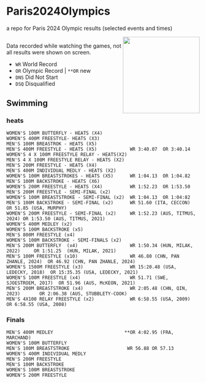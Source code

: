 # Paris2024Olympics
a repo for Paris 2024 Olympic results (selected events and times)

<img height=200 align='right' src='https://github.com/user-attachments/assets/a51c1df8-02aa-4d3c-bb80-e788ebffe4bc'>

##

Data recorded while watching the games, not all results were shown on screen.

- `WR` World Record
- `OR` Olympic Record | `**OR` new 
- `DNS` Did Not Start
- `DSQ` Disqualified


## Swimming 

### heats 
```
WOMEN'S 100M BUTTERFLY - HEATS (X4)
WOMEN'S 400M FREESTYLE- HEATS (X3)
MEN'S 100M BREASTROK - HEATS (X5)
MEN'S 400M FREESTYLE - HEATS (X5)            WR 3:40.07  OR 3:40.14
WOMEN'S 4 X 100M FREESTYLE RELAY - HEATS(X2)
MEN'S 4 X 100M FREESTYLE RELAY - HEATS (X2)
MEN'S 200M FREESTYLE - HEATS (X4)
MEN'S 400M INDIVIDUAL MEDLY - HEATS (X2)
WOMEN'S 100M BREASTSTROKES - HEATS (X5)      WR 1:04.13  OR 1:04.82
MEN'S 100M BACKSTROKE - HEATS (X6)
WOMEN'S 200M FREESTYLE - HEATS (X4)          WR 1:52.23  OR 1:53.50
MEN'S 200M FREESTYLE - SEMI-FINAL (x2)
WOMEN'S 100M BREASTSTROKE - SEMI-FINAL (x2)  WR 1:04.13  OR 1:04:82
MEN'S 100M BACKSTROKE - SEMI-FINAL (x2)      WR 51.60 (ITA, CECCON)   OR 51.85 (USA, MURPHY)
WOMEN'S 200M FREESTYLE - SEMI-FINAL (x2)     WR 1:52.23 (AUS, TITMUS, 2024) OR 1:53.50 (AUS, TITMUS, 2021)
WOMEN'S 400M MEDLEY (x2)
WOMEN'S 100M BACKSTROKE (x5)
MEN'S 800M FREESTYLE (x4)
WOMEN'S 100M BACKSTROKE - SEMI-FINALS (x2)
MEN'S 200M BUTTERFLY  (x4)                   WR 1:50.34 (HUN, MILAK, 2022)     OR 1:51.25  (HUN, MILAK, 2021)
MEN'S 100M FREESTYLE (x10)                   WR 46.80 (CHN, PAN ZHANLE, 2024)  OR 46.92 (CHN, PAN ZHANLE, 2024)
WOMEN'S 1500M FREESTYLE (x3)                 WR 15:20.48 (USA, LEDECKY, 2018)  OR 15:35.35 (USA, LEDECKY, 2021)
WOMEN'S 100M FREESTYLE (x4)                  WR 51.71 (SWE, SJOESTROEM, 2017)  OR 51.96 (AUS, McKEON, 2021)
MEN'S 200M BREASTSTROKE (x4)                 WR 2:05.48 (CHN, QIN, 2023)       OR 2:06.38 (AUS, STUBBLETY-COOK)
MEN'S 4X100 RELAY FREESTYLE (x2)             WR 6:58.55 (USA, 2009)            OR 6:58.55 (USA, 2008)
```
    

### Finals
```
MEN'S 400M MEDLEY                          **OR 4:02.95 (FRA, MARCHAND)
WOMEN'S 100M BUTTERFLY 
MEN'S 100M BREASTSTROKE                     WR 56.88 OR 57.13
WOMEN'S 400M INDIVIDUAL MEDLY
MEN'S 200M FREESTYLE
MEN'S 100M BACKSTROKE
WOMEN'S 100M BREASTSTROKE
WOMEN'S 200M FREESTYLE
```
